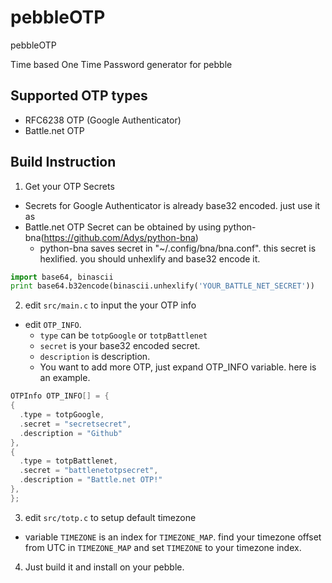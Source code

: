 pebbleOTP
=========

pebbleOTP

Time based One Time Password generator for pebble


Supported OTP types
-------------------
* RFC6238 OTP (Google Authenticator)
* Battle.net OTP

Build Instruction
-----------------
1. Get your OTP Secrets
  * Secrets for Google Authenticator is already base32 encoded. just use it as
  * Battle.net OTP Secret can be obtained by using python-bna(https://github.com/Adys/python-bna)
    * python-bna saves secret in "~/.config/bna/bna.conf". this secret is hexlified. you should unhexlify and base32 encode it.
  
  ```python
import base64, binascii
print base64.b32encode(binascii.unhexlify('YOUR_BATTLE_NET_SECRET'))
```
2. edit `src/main.c` to input the your OTP info
  * edit `OTP_INFO`.
    * `type` can be `totpGoogle` or `totpBattlenet`
    * `secret` is your base32 encoded secret.
    * `description` is description.
    * You want to add more OTP, just expand OTP_INFO variable. here is an example.

  ```c
OTPInfo OTP_INFO[] = {
  {
    .type = totpGoogle,
    .secret = "secretsecret",
    .description = "Github"
  }, 
  {
    .type = totpBattlenet,
    .secret = "battlenetotpsecret",
    .description = "Battle.net OTP!"
  }, 
};
```
3. edit `src/totp.c` to setup default timezone
  * variable `TIMEZONE` is an index for `TIMEZONE_MAP`.
    find your timezone offset from UTC in `TIMEZONE_MAP` and set `TIMEZONE` to your timezone index.
    
4. Just build it and install on your pebble.
  
